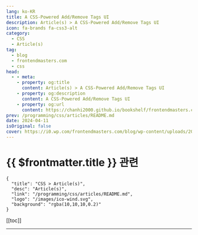 ```yaml
---
lang: ko-KR
title: A CSS-Powered Add/Remove Tags UI
description: Article(s) > A CSS-Powered Add/Remove Tags UI
icon: fa-brands fa-css3-alt
category: 
  - CSS
  - Article(s)
tag: 
  - blog
  - frontendmasters.com
  - css
head:
  - - meta:
    - property: og:title
      content: Article(s) > A CSS-Powered Add/Remove Tags UI
    - property: og:description
      content: A CSS-Powered Add/Remove Tags UI
    - property: og:url
      content: https://chanhi2000.github.io/bookshelf/frontendmasters.com/a-css-powered-add-remove-tags-ui.html
prev: /programming/css/articles/README.md
date: 2024-04-11
isOriginal: false
cover: https://i0.wp.com/frontendmasters.com/blog/wp-content/uploads/2024/04/tags-thumb.jpg?w=1000&ssl=1
---
```


# {{ $frontmatter.title }} 관련

```component VPCard
{
  "title": "CSS > Article(s)",
  "desc": "Article(s)",
  "link": "/programming/css/articles/README.md",
  "logo": "/images/ico-wind.svg",
  "background": "rgba(10,10,10,0.2)"
}
```

[[toc]]

---

<SiteInfo
  name="A CSS-Powered Add/Remove Tags UI"
  desc="Checkboxes and labels used to have to be right next to each other to be a potent UI duo. You could do trickery like this:"
  url="https://frontendmasters.com/news/a-css-powered-add-remove-tags-ui/"
  logo="https://frontendmasters.com/favicon.ico"
  preview="https://i0.wp.com/frontendmasters.com/blog/wp-content/uploads/2024/04/tags-thumb.jpg?w=1000&ssl=1"/>

<!-- TODO: 작성 -->
